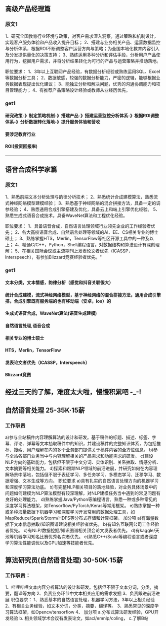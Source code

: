 ## 高级产品经理篇

### 原文1
1、研究全国教育行业环境与政策，对客户需求深入洞察，通过策略和机制设计，实现客户服务体验和产品收入提升目标；
2、搭建与业务相关产品、运营数据监控与分析体系，根据ROI不断调整客户运营方向与策略；为全国本地化教育内容引入及分发提供量化的决策支持；
3、熟练运用多种分析和评估手段，分析用户产品使用行为，挖掘用户需求，并将分析结果转化为可行的产品与运营策略并推动落地。

职位要求：
1、3年以上互联网产品经验，有数据分析经验或熟练运用SQL、Excel等数据分析工具；
2、数据敏感，较强的数据分析能力，严密的逻辑，能够根据业务数据表现提出优化建议；
3、能独立分析和解决问题，优秀的沟通协调能力和项目管理能力；
4、有推荐产品策略设计经验或教师从业经历优先。

### get1
#### 研究政策-》制定策略机制-》搭建产品-》搭建运营监控分析体系-》根据ROI调整体系-》分析数据转化落地-》提升服务体验和营收

#### 要涉足教育行业

#### ROI(投资回报率)

--------------

## 语音合成科学家篇

### 原文1

1、熟悉前端文本分析处理与韵律分析技术； 
2、熟悉统计合成建模算法，熟悉流式神经网络模型建模经验； 
3、熟悉基于神经网络的混合拼接方法，具备一定的调参经验； 
4、熟悉通用合成引擎搭建及优化，具备云上和端上引擎优化经验。 
5、熟悉生成式语音合成技术，具备WaveNet算法和工程优化经验。 

职位要求： 
1、具备语音合成，自然语言处理领域行业领先企业的工作经验者优先； 
2、各大高校语音合成、自然语言处理等领域的AI、EE、CS相关专业的博士硕士； 
3、熟练掌握HTS，Merlin，TensorFlow等社区开源工具中的一种及以上； 
4、精通C/C++，Python，Shell编程语言，对数据结构和算法设计有深刻理解； 
5、在相关国际会议或主流期刊上发表论文者优先（ICASSP，Interspeech），有参加Blizzard竞赛经验者优先。"

### get1

#### 文本分类，文本情感，韵律分析（感觉和抖音关联很大）

#### 统计合成建模，流式神经网络模型，基于神经网络的混合拼接方法，通用合成引擎搭，合成引擎既有服务端的也有移动端（安卓，ios）的

#### 生成式语音合成，WaveNet算法(语音生成建模)

#### 自然语言处理,语音合成

#### 相关专业的博士硕士

#### HTS，Merlin，TensorFlow

#### 发表论文者优先（ICASSP，Interspeech）

#### Blizzard竞赛


## 经过三天的了解，难度太大啦，慢慢积累吧 -_-!


## 自然语言处理 25-35K·15薪

### 工作职责

a)参与全站稿件内容理解算法的设计和研发。基于稿件的标题、描述、标签、字幕、评论、弹幕等文本抽取稿件中的知识，并建设稿件的完整知识体系，为包括推荐、搜索、用户理解在内的多个业务部门提供关于稿件内容的全方位信息。
b)参与全站各部门业务当中与内容理解相关的产品需求和功能需求的研发。
c)建设NLP方向的基础能力，包括但不限于中文分词、实体识别、关系抽取、情感分析、文本摘要等相关能力。
d)探索和跟踪NLP领域的前沿进展，并研究如何在内容理解场景中落地，包括但不限于表征学习、多任务学习、多模态学习、迁移学习、数据增强、文本生成等方向。
职位要求
a)具有扎实的自然语言处理方向的机器学习和深度学习算法功底。
b)有完整NLP相关项目的落地经验，对业务具体场景中的问题如何建模为NLP算法模型有较深理解，对NLP建模任务当中遇到的常见问题有良好的处理能力。
d)熟练掌握Java/Python等编程语言，熟悉一种或多种常见的深度学习算法框架，如Tensorflow/PyTorch/Keras等常用框架。
e)熟练掌握一种或多种海量数据下机器学习和深度学习开发常用的数据处理工具，如MapReduce/Spark/Storm/HDFS等分布式存储和计算框架。
加分项
a)有海量数据下文本信息抽取/知识图谱建设相关经验者优先。
b)有知名互联网公司工作经验者优先。
c)有NLP/数据挖掘/知识图谱相关顶会论文发表者优先。
d)有kaggle/天池等机器学习知名比赛优秀名次者优先。
e)熟悉C++/Scala等编程语言或者深度学习算法性能调优以及GPU加速等技能者优先。


## 算法研究员(自然语言处理) 30-50K·15薪

### 工作职责：

1、哔哩哔哩文本内容分析算法的设计和研发。包括但不限于文本分词，分类，摘要，翻译等方向
2、负责业务环节中文本相关应用的需求发掘
3、负责跟进前沿进展
职位要求：
1、熟悉基本的自然语言处理，机器学习方法，3年以上相关经验
2、有相关业务经验，如文本分词，分类，摘要，翻译等。
3、熟悉常见的深度学习算法框架，如Opencv/tensorflow
4、 加分项
a.分布式算法研发经验，GPU开发经验
b. 相关领域学术会议有发表论文，如acl/emnlp/coling，
c.了解B站
